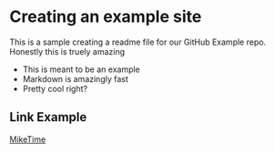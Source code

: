 # Creating an example site

This is a sample creating a readme file for our GitHub Example repo.
Honestly this is truely amazing

* This is meant to be an example
* Markdown is amazingly fast
* Pretty cool right?

## Link Example
[MikeTime](https://www.miketime.com)